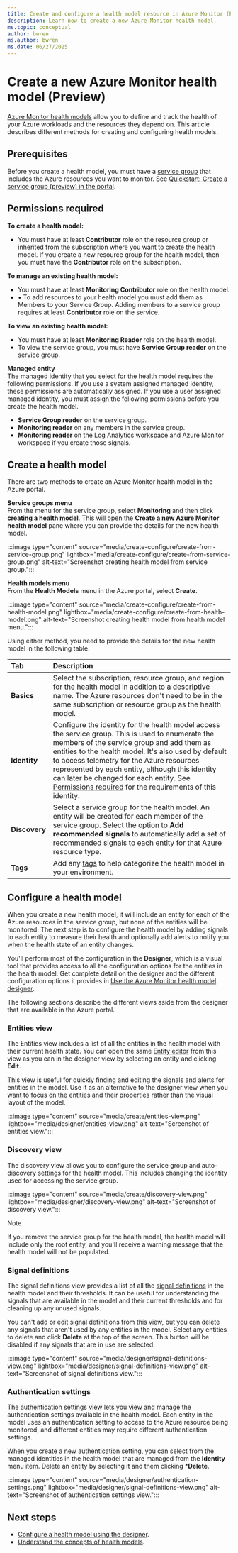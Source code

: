 ```yaml
---
title: Create and configure a health model resource in Azure Monitor (Preview)
description: Learn now to create a new Azure Monitor health model.
ms.topic: conceptual
author: bwren
ms.author: bwren
ms.date: 06/27/2025
---
```


# Create a new Azure Monitor health model (Preview)

[Azure Monitor health models](./overview.md) allow you to define and track the health of your Azure workloads and the resources they depend on. This article describes different methods for creating and configuring health models. 

## Prerequisites
Before you create a health model, you must have a [service group](/azure/governance/service-groups/overview) that includes the Azure resources you want to monitor. See [Quickstart: Create a service group (preview) in the portal](/azure/governance/service-groups/create-service-group-portal).

## Permissions required

**To create a health model:**
- You must have at least **Contributor** role on the resource group or inherited from the subscription where you want to create the health model. If you create a new resource group for the health model, then you must have the **Contributor** role on the subscription.

**To manage an existing health model:**
- You must have at least **Monitoring Contributor** role on the health model.
- •	To add resources to your health model you must add them as Members to your Service Group. Adding members to a service group requires at least **Contributor** role on the service.

**To view an existing health model:**
- You must have at least **Monitoring Reader** role on the health model.
- To view the service group, you must have **Service Group reader** on the service group.

**Managed entity**<br>
The managed identity that you select for the health model requires the following permissions. If you use a system assigned managed identity, these permissions are automatically assigned. If you use a user assigned managed identity, you must assign the following permissions before you create the health model.

- **Service Group reader** on the service group. 
- **Monitoring reader** on any members in the service group.
- **Monitoring reader** on the Log Analytics workspace and Azure Monitor workspace if you create those signals.


## Create a health model
There are two methods to create an Azure Monitor health model in the Azure portal.


**Service groups menu**<br>
From the menu for the service group, select **Monitoring**  and then click **creating a health model**. This will open the **Create a new Azure Monitor health model** pane where you can provide the details for the new health model.

:::image type="content" source="media/create-configure/create-from-service-group.png" lightbox="media/create-configure/create-from-service-group.png" alt-text="Screenshot creating health model from service group.":::

**Health models menu**<br>
From the **Health Models** menu in the Azure portal, select **Create**.

:::image type="content" source="media/create-configure/create-from-health-model.png" lightbox="media/create-configure/create-from-health-model.png" alt-text="Screenshot creating health model from health model menu.":::

Using either method, you need to provide the details for the new health model in the following table.

| Tab | Description |
|:---|:---|
| **Basics** | Select the subscription, resource group, and region for the health model in addition to a descriptive name. The Azure resources don't need to be in the same subscription or resource group as the health model. |
| **Identity** | Configure the identity for the health model access the service group. This is used to enumerate the members of the service group and add them as entities to the health model. It's also used by default to access telemetry for the Azure resources represented by each entity, although this identity can later be changed for each entity. See [Permissions required](#permissions-required) for the requirements of this identity. |
| **Discovery** | Select a service group for the health model. An entity will be created for each member of the service group. Select the option to **Add recommended signals** to automatically add a set of recommended signals to each entity for that Azure resource type. |
| **Tags** | Add any [tags](/azure/azure-resource-manager/management/tag-resources) to help categorize the health model in your environment. |



## Configure a health model
When you create a new health model, it will include an entity for each of the Azure resources in the service group, but none of the entities will be monitored. The next step is to configure the health model by adding  signals to each entity to measure their health and optionally add alerts to notify you when the health state of an entity changes.

You'll perform most of the configuration in the **Designer**, which is a visual tool that provides access to all the configuration options for the entities in the health model. Get complete detail on the designer and the different configuration options it provides in [Use the Azure Monitor health model designer](./designer.md).

The following sections describe the different views aside from the designer that are available in the Azure portal.

### Entities view
The Entities view includes a list of all the entities in the health model with their current health state. You can open the same [Entity editor](./designer.md#entities) from this view as you can in the designer view by selecting an entity and clicking **Edit**.

This view is useful for quickly finding and editing the signals and alerts for entities in the model. Use it as an alternative to the designer view when you want to focus on the entities and their properties rather than the visual layout of the model.

:::image type="content" source="media/create/entities-view.png" lightbox="media/designer/entities-view.png" alt-text="Screenshot of entities view.":::

### Discovery view
The discovery view allows you to configure the service group and auto-discovery settings for the health model. This includes changing the identity used for accessing the service group.

:::image type="content" source="media/create/discovery-view.png" lightbox="media/designer/discovery-view.png" alt-text="Screenshot of discovery view.":::

> [!NOTE]
> If you remove the service group for the health model, the health model will include only the root entity, and you'll receive a warning message that the health model will not be populated.

### Signal definitions
The signal definitions view provides a list of all the [signal definitions](./signals.md) in the health model and their thresholds. It can be useful for understanding the signals that are available in the model and their current thresholds and for cleaning up any unused signals.

You can't add or edit signal definitions from this view, but you can delete any signals that aren't used by any entities in the model. Select any entities to delete and click **Delete** at the top of the screen. This button will be disabled if any signals that are in use are selected.

:::image type="content" source="media/designer/signal-definitions-view.png" lightbox="media/designer/signal-definitions-view.png" alt-text="Screenshot of signal definitions view.":::


### Authentication settings
The authentication settings view lets you view and manage the authentication settings available in the health model. Each entity in the model uses an authentication setting to access to the Azure resource being monitored, and different entities may require different authentication settings. 

When you create a new authentication setting, you can select from the managed identities in the health model that are managed from the **Identity** menu item. Delete an entity by selecting it and them clicking ***Delete**.

:::image type="content" source="media/designer/authentication-settings.png" lightbox="media/designer/signal-definitions-view.png" alt-text="Screenshot of authentication settings view.":::





## Next steps
- [Configure a health model using the designer](./designer.md).
- [Understand the concepts of health models](./concepts.md).
